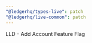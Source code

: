 ```yaml
---
"@ledgerhq/types-live": patch
"@ledgerhq/live-common": patch
---
```


LLD - Add Account Feature Flag
